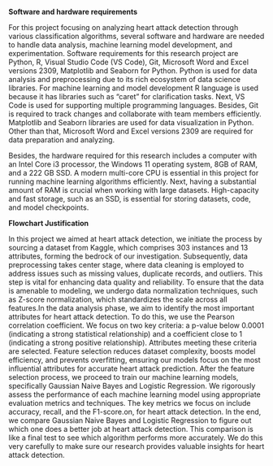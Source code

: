 <b>Software and hardware requirements</b>
<p>
  For this project focusing on analyzing heart attack detection through various classification algorithms, several software and hardware are needed to handle data analysis, machine learning model development, and experimentation. Software requirements for this research project are Python, R, Visual Studio Code (VS Code), Git, Microsoft Word and Excel versions 2309, Matplotlib and Seaborn for Python. Python is used for data analysis and preprocessing due to its rich ecosystem of data science libraries. For machine learning and model development R language is used because it has libraries such as “caret” for clarification tasks. Next, VS Code is used for supporting multiple programming languages. Besides, Git is required to track changes and collaborate with team members efficiently. Matplotlib and Seaborn libraries are used for data visualization in Python. Other than that, Microsoft Word and Excel versions 2309 are required for data preparation and analyzing. 
  
  Besides, the hardware required for this research includes a computer with an Intel Core i3 processor, the Windows 11 operating system, 8GB of RAM, and a 222 GB SSD. A modern multi-core CPU is essential in this project for running machine learning algorithms efficiently.  Next, having a substantial amount of RAM is crucial when working with large datasets. High-capacity and fast storage, such as an SSD, is essential for storing datasets, code, and model checkpoints. </p>
  
<p> <b>Flowchart Justification</b></p>

<p>  In this project we aimed at heart attack detection, we initiate the process by sourcing a dataset from Kaggle, which comprises 303 instances and 13 attributes, forming the bedrock of our investigation. Subsequently, data preprocessing takes center stage, where data cleaning is employed to address issues such as missing values, duplicate records, and outliers. This step is vital for enhancing data quality and reliability. To ensure that the data is amenable to modeling, we undergo data normalization techniques, such as Z-score normalization, which standardizes the scale across all features.In the data analysis phase, we aim to identify the most important attributes for heart attack detection. To do this, we use the Pearson correlation coefficient. We focus on two key criteria: a p-value below 0.0001 (indicating a strong statistical relationship) and a coefficient close to 1 (indicating a strong positive relationship). Attributes meeting these criteria are selected. Feature selection reduces dataset complexity, boosts model efficiency, and prevents overfitting, ensuring our models focus on the most influential attributes for accurate heart attack prediction. After the feature selection process, we proceed to train our machine learning models, specifically Gaussian Naive Bayes and Logistic Regression. We rigorously assess the performance of each machine learning model using appropriate evaluation metrics and techniques. The key metrics we focus on include accuracy, recall, and the F1-score.on, for heart attack detection. In the end, we compare Gaussian Naive Bayes and Logistic Regression to figure out which one does a better job at heart attack detection. This comparison is like a final test to see which algorithm performs more accurately. We do this very carefully to make sure our research provides valuable insights for heart attack detection.
</p>
